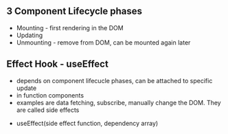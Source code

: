 ## 3 Component Lifecycle phases

- Mounting - first rendering in the DOM
- Updating
- Unmounting - remove from DOM, can be mounted again later

## Effect Hook - useEffect

- depends on component lifecucle phases, can be attached to specific update
- in function components
- examples are data fetching, subscribe, manually change the DOM. They are called side effects

* useEffect(side effect function, dependency array)
